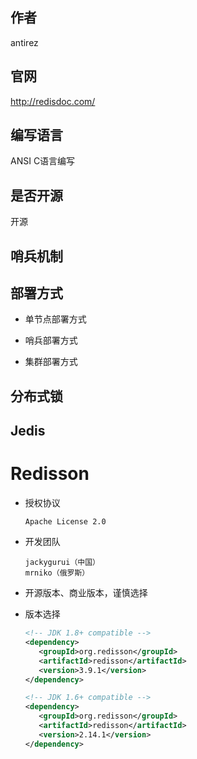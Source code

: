 ## 作者

antirez



## 官网

http://redisdoc.com/



## 编写语言

ANSI C语言编写



## 是否开源

开源



## 哨兵机制



## 部署方式

* 单节点部署方式

* 哨兵部署方式

* 集群部署方式


## 分布式锁







## Jedis





# Redisson

* 授权协议

  ```
  Apache License 2.0
  ```

* 开发团队

  ```
  jackygurui（中国）
  mrniko（俄罗斯）
  ```

* 开源版本、商业版本，谨慎选择

* 版本选择

  ```xml
  <!-- JDK 1.8+ compatible -->
  <dependency>
     <groupId>org.redisson</groupId>
     <artifactId>redisson</artifactId>
     <version>3.9.1</version>
  </dependency>  
  
  <!-- JDK 1.6+ compatible -->
  <dependency>
     <groupId>org.redisson</groupId>
     <artifactId>redisson</artifactId>
     <version>2.14.1</version>
  </dependency>
  ```
